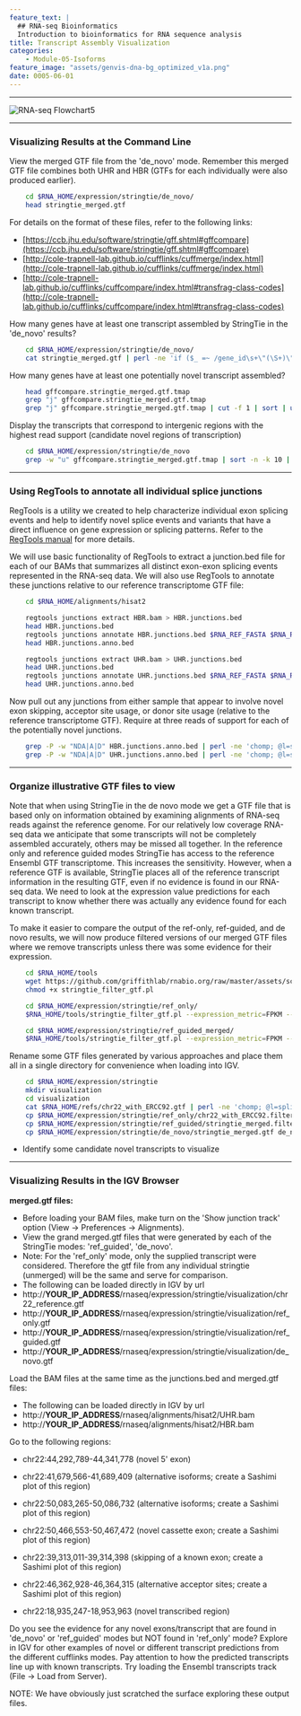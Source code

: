 ```yaml
---
feature_text: |
  ## RNA-seq Bioinformatics
  Introduction to bioinformatics for RNA sequence analysis
title: Transcript Assembly Visualization
categories:
    - Module-05-Isoforms
feature_image: "assets/genvis-dna-bg_optimized_v1a.png"
date: 0005-06-01
---
```


***

![RNA-seq Flowchart5](https://github.com/griffithlab/rnaseq_tutorial/wiki/Images/RNA-seq_Flowchart5.png)

***

### Visualizing Results at the Command Line
View the merged GTF file from the 'de_novo' mode. Remember this merged GTF file combines both UHR and HBR (GTFs for each individually were also produced earlier).
```bash
    cd $RNA_HOME/expression/stringtie/de_novo/
    head stringtie_merged.gtf
```
For details on the format of these files, refer to the following links:

* [https://ccb.jhu.edu/software/stringtie/gff.shtml#gffcompare](https://ccb.jhu.edu/software/stringtie/gff.shtml#gffcompare)
* [http://cole-trapnell-lab.github.io/cufflinks/cuffmerge/index.html](http://cole-trapnell-lab.github.io/cufflinks/cuffmerge/index.html)
* [http://cole-trapnell-lab.github.io/cufflinks/cuffcompare/index.html#transfrag-class-codes](http://cole-trapnell-lab.github.io/cufflinks/cuffcompare/index.html#transfrag-class-codes)

How many genes have at least one transcript assembled by StringTie in the 'de_novo' results?
```bash
    cd $RNA_HOME/expression/stringtie/de_novo/
    cat stringtie_merged.gtf | perl -ne 'if ($_ =~ /gene_id\s+\"(\S+)\"\;/){print "$1\n"}' | sort | uniq | wc -l
```
How many genes have at least one potentially novel transcript assembled?
```bash
    head gffcompare.stringtie_merged.gtf.tmap
    grep "j" gffcompare.stringtie_merged.gtf.tmap
    grep "j" gffcompare.stringtie_merged.gtf.tmap | cut -f 1 | sort | uniq | wc -l
```
Display the transcripts that correspond to intergenic regions with the highest read support (candidate novel regions of transcription)
```bash
    cd $RNA_HOME/expression/stringtie/de_novo
    grep -w "u" gffcompare.stringtie_merged.gtf.tmap | sort -n -k 10 | column -t
```
***

### Using RegTools to annotate all individual splice junctions
RegTools is a utility we created to help characterize individual exon splicing events and help to identify novel splice events and variants that have a direct influence on gene expression or splicing patterns. Refer to the [RegTools manual](https://regtools.readthedocs.io/en/latest/) for more details.

We will use basic functionality of RegTools to extract a junction.bed file for each of our BAMs that summarizes all distinct exon-exon splicing events represented in the RNA-seq data. We will also use RegTools to annotate these junctions relative to our reference transcriptome GTF file:
```bash
    cd $RNA_HOME/alignments/hisat2

    regtools junctions extract HBR.bam > HBR.junctions.bed
    head HBR.junctions.bed
    regtools junctions annotate HBR.junctions.bed $RNA_REF_FASTA $RNA_REF_GTF > HBR.junctions.anno.bed
    head HBR.junctions.anno.bed

    regtools junctions extract UHR.bam > UHR.junctions.bed
    head UHR.junctions.bed
    regtools junctions annotate UHR.junctions.bed $RNA_REF_FASTA $RNA_REF_GTF > UHR.junctions.anno.bed
    head UHR.junctions.anno.bed
```
Now pull out any junctions from either sample that appear to involve novel exon skipping, acceptor site usage, or donor site usage (relative to the reference transcriptome GTF). Require at three reads of support for each of the potentially novel junctions.
```bash
    grep -P -w "NDA|A|D" HBR.junctions.anno.bed | perl -ne 'chomp; @l=split("\t",$_); if ($l[4] > 3){print "$_\n"}'
    grep -P -w "NDA|A|D" UHR.junctions.anno.bed | perl -ne 'chomp; @l=split("\t",$_); if ($l[4] > 3){print "$_\n"}'
```
***

### Organize illustrative GTF files to view
Note that when using StringTie in the de novo mode we get a GTF file that is based only on information obtained by examining alignments of RNA-seq reads against the reference genome. For our relatively low coverage RNA-seq data we anticipate that some transcripts will not be completely assembled accurately, others may be missed all together. In the reference only and reference guided modes StringTie has access to the reference Ensembl GTF transcriptome. This increases the sensitivity. However, when a reference GTF is available, StringTie places all of the reference transcript information in the resulting GTF, even if no evidence is found in our RNA-seq data. We need to look at the expression value predictions for each transcript to know whether there was actually any evidence found for each known transcript.

To make it easier to compare the output of the ref-only, ref-guided, and de novo results, we will now produce filtered versions of our merged GTF files where we remove transcripts unless there was some evidence for their expression.
```bash
    cd $RNA_HOME/tools
    wget https://github.com/griffithlab/rnabio.org/raw/master/assets/scripts/stringtie_filter_gtf.pl
    chmod +x stringtie_filter_gtf.pl

    cd $RNA_HOME/expression/stringtie/ref_only/
    $RNA_HOME/tools/stringtie_filter_gtf.pl --expression_metric=FPKM --result_dirs='HBR_Rep1,HBR_Rep2,HBR_Rep3,UHR_Rep1,UHR_Rep2,UHR_Rep3' --input_gtf_file='/home/ubuntu/workspace/rnaseq/refs/chr22_with_ERCC92.gtf' --filtered_gtf_file='/home/ubuntu/workspace/rnaseq/expression/stringtie/ref_only/chr22_with_ERCC92.filtered.gtf' --exp_cutoff=0 --min_sample_count=2

    cd $RNA_HOME/expression/stringtie/ref_guided_merged/
    $RNA_HOME/tools/stringtie_filter_gtf.pl --expression_metric=FPKM --result_dirs='HBR_Rep1,HBR_Rep2,HBR_Rep3,UHR_Rep1,UHR_Rep2,UHR_Rep3' --input_gtf_file='/home/ubuntu/workspace/rnaseq/expression/stringtie/ref_guided/stringtie_merged.gtf' --filtered_gtf_file='/home/ubuntu/workspace/rnaseq/expression/stringtie/ref_guided/stringtie_merged.filtered.gtf' --exp_cutoff=0 --min_sample_count=2
```
Rename some GTF files generated by various approaches and place them all in a single directory for convenience when loading into IGV.
```bash
    cd $RNA_HOME/expression/stringtie
    mkdir visualization
    cd visualization
    cat $RNA_HOME/refs/chr22_with_ERCC92.gtf | perl -ne 'chomp; @l=split("\t", $_); print "$_\n" unless ($l[2] eq "gene");' > chr22_reference.gtf
    cp $RNA_HOME/expression/stringtie/ref_only/chr22_with_ERCC92.filtered.gtf ref_only.gtf
    cp $RNA_HOME/expression/stringtie/ref_guided/stringtie_merged.filtered.gtf ref_guided.gtf
    cp $RNA_HOME/expression/stringtie/de_novo/stringtie_merged.gtf de_novo.gtf
```
* Identify some candidate novel transcripts to visualize

***

### Visualizing Results in the IGV Browser
**merged.gtf files:**

* Before loading your BAM files, make turn on the 'Show junction track' option (View -> Preferences -> Alignments).
* View the grand merged.gtf files that were generated by each of the StringTie modes: 'ref_guided', 'de_novo'.
* Note: For the 'ref_only' mode, only the supplied transcript were considered. Therefore the gtf file from any individual stringtie (unmerged) will be the same and serve for comparison.
* The following can be loaded directly in IGV by url
* http://**YOUR_IP_ADDRESS**/rnaseq/expression/stringtie/visualization/chr22_reference.gtf
* http://**YOUR_IP_ADDRESS**/rnaseq/expression/stringtie/visualization/ref_only.gtf
* http://**YOUR_IP_ADDRESS**/rnaseq/expression/stringtie/visualization/ref_guided.gtf
* http://**YOUR_IP_ADDRESS**/rnaseq/expression/stringtie/visualization/de_novo.gtf

Load the BAM files at the same time as the junctions.bed and merged.gtf files:

* The following can be loaded directly in IGV by url
* http://**YOUR_IP_ADDRESS**/rnaseq/alignments/hisat2/UHR.bam
* http://**YOUR_IP_ADDRESS**/rnaseq/alignments/hisat2/HBR.bam

Go to the following regions:

* chr22:44,292,789-44,341,778 (novel 5' exon)

* chr22:41,679,566-41,689,409 (alternative isoforms;
create a Sashimi plot of this region)

* chr22:50,083,265-50,086,732 (alternative isoforms;
create a Sashimi plot of this region)

* chr22:50,466,553-50,467,472 (novel cassette exon; create a Sashimi plot of this region)

* chr22:39,313,011-39,314,398 (skipping of a known exon; create a Sashimi plot of this region)

* chr22:46,362,928-46,364,315 (alternative acceptor sites; create a Sashimi plot of this region)

* chr22:18,935,247-18,953,963 (novel transcribed region)

Do you see the evidence for any novel exons/transcript that are found in 'de_novo' or 'ref_guided' modes but NOT found in 'ref_only' mode? Explore in IGV for other examples of novel or different transcript predictions from the different cufflinks modes. Pay attention to how the predicted transcripts line up with known transcripts. Try loading the Ensembl transcripts track (File -> Load from Server).

NOTE: We have obviously just scratched the surface exploring these output files.
